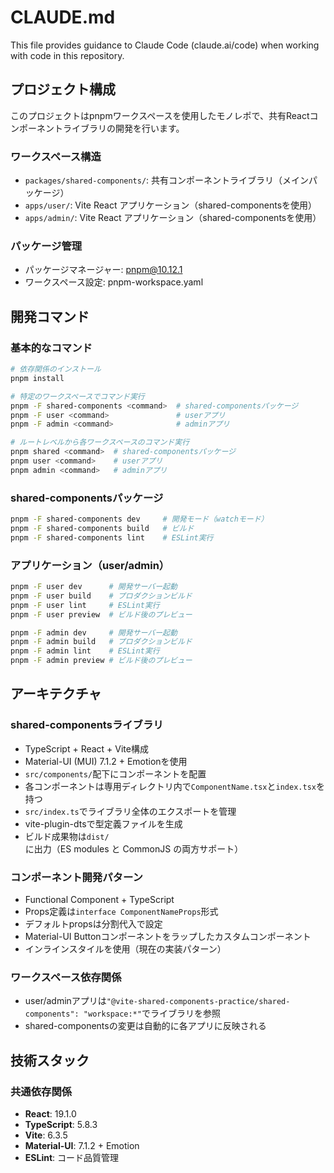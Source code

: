 # CLAUDE.md

This file provides guidance to Claude Code (claude.ai/code) when working with code in this repository.

## プロジェクト構成

このプロジェクトはpnpmワークスペースを使用したモノレポで、共有Reactコンポーネントライブラリの開発を行います。

### ワークスペース構造
- `packages/shared-components/`: 共有コンポーネントライブラリ（メインパッケージ）
- `apps/user/`: Vite React アプリケーション（shared-componentsを使用）
- `apps/admin/`: Vite React アプリケーション（shared-componentsを使用）

### パッケージ管理
- パッケージマネージャー: pnpm@10.12.1
- ワークスペース設定: pnpm-workspace.yaml

## 開発コマンド

### 基本的なコマンド
```bash
# 依存関係のインストール
pnpm install

# 特定のワークスペースでコマンド実行
pnpm -F shared-components <command>  # shared-componentsパッケージ
pnpm -F user <command>               # userアプリ
pnpm -F admin <command>              # adminアプリ

# ルートレベルから各ワークスペースのコマンド実行
pnpm shared <command>  # shared-componentsパッケージ
pnpm user <command>    # userアプリ
pnpm admin <command>   # adminアプリ
```

### shared-componentsパッケージ
```bash
pnpm -F shared-components dev     # 開発モード（watchモード）
pnpm -F shared-components build   # ビルド
pnpm -F shared-components lint    # ESLint実行
```

### アプリケーション（user/admin）
```bash
pnpm -F user dev      # 開発サーバー起動
pnpm -F user build    # プロダクションビルド
pnpm -F user lint     # ESLint実行
pnpm -F user preview  # ビルド後のプレビュー

pnpm -F admin dev     # 開発サーバー起動
pnpm -F admin build   # プロダクションビルド
pnpm -F admin lint    # ESLint実行
pnpm -F admin preview # ビルド後のプレビュー
```

## アーキテクチャ

### shared-componentsライブラリ
- TypeScript + React + Vite構成
- Material-UI (MUI) 7.1.2 + Emotionを使用
- `src/components/`配下にコンポーネントを配置
- 各コンポーネントは専用ディレクトリ内で`ComponentName.tsx`と`index.tsx`を持つ
- `src/index.ts`でライブラリ全体のエクスポートを管理
- vite-plugin-dtsで型定義ファイルを生成
- ビルド成果物は`dist/`に出力（ES modules と CommonJS の両方サポート）

### コンポーネント開発パターン
- Functional Component + TypeScript
- Props定義は`interface ComponentNameProps`形式
- デフォルトpropsは分割代入で設定
- Material-UI Buttonコンポーネントをラップしたカスタムコンポーネント
- インラインスタイルを使用（現在の実装パターン）

### ワークスペース依存関係
- user/adminアプリは`"@vite-shared-components-practice/shared-components": "workspace:*"`でライブラリを参照
- shared-componentsの変更は自動的に各アプリに反映される

## 技術スタック

### 共通依存関係
- **React**: 19.1.0
- **TypeScript**: 5.8.3
- **Vite**: 6.3.5
- **Material-UI**: 7.1.2 + Emotion
- **ESLint**: コード品質管理